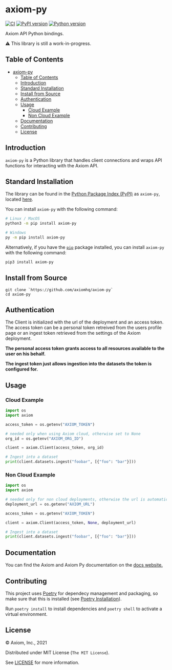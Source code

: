 # axiom-py

[![CI](https://github.com/axiomhq/axiom-py/actions/workflows/ci.yml/badge.svg)](https://github.com/axiomhq/axiom-py/actions/workflows/ci.yml) [![PyPI version](https://img.shields.io/pypi/v/axiom-py.svg)](https://pypi.org/project/axiom-py/) [![Python version](https://img.shields.io/pypi/pyversions/axiom-py.svg)](https://pypi.org/project/axiom-py/) 

Axiom API Python bindings.

⚠️ This library is still a work-in-progress.

## Table of Contents

- [axiom-py](#axiom-py)
  - [Table of Contents](#table-of-contents)
  - [Introduction](#introduction)
  - [Standard Installation](#standard-installation)
  - [Install from Source](#install-from-source)
  - [Authentication](#authentication)
  - [Usage](#usage)
    - [Cloud Example](#cloud-example)
    - [Non Cloud Example](#non-cloud-example)
  - [Documentation](#documentation)
  - [Contributing](#contributing)
  - [License](#license)

## Introduction

`axiom-py` is a Python library that handles client connections and wraps API functions for interacting with the Axiom API.

## Standard Installation

The library can be found in the [Python Package Index (PyPI)](https://pypi.org/) as `axiom-py`, located [here](https://pypi.org/project/axiom-py/).

You can install `axiom-py` with the following command:

```bash
# Linux / MacOS
python3 -m pip install axiom-py

# Windows
py -m pip install axiom-py
```

Alternatively, if you have the [`pip`](https://pip.pypa.io/) package installed, you can install `axiom-py` with the following command:

```bash
pip3 install axiom-py
```

## Install from Source

```
git clone `https://github.com/axiomhq/axiom-py`
cd axiom-py
```

## Authentication

The Client is initialized with the url of the deployment and an access token. The access token can be a personal token retreived from the users profile page or an ingest token retrieved from the settings of the Axiom deployment.

**The personal access token grants access to all resources available to the user on his behalf.**

**The ingest token just allows ingestion into the datasets the token is configured for.**

## Usage

### Cloud Example
```py
import os
import axiom

access_token = os.getenv("AXIOM_TOKEN")

# needed only when using Axiom cloud, otherwise set to None
org_id = os.getenv("AXIOM_ORG_ID")

client = axiom.Client(access_token, org_id)

# Ingest into a dataset
print(client.datasets.ingest("foobar", [{"foo": "bar"}]))
```

### Non Cloud Example
```py
import os
import axiom

# needed only for non cloud deployments, otherwise the url is automatically set
deployment_url = os.getenv("AXIOM_URL")

access_token = os.getenv("AXIOM_TOKEN")

client = axiom.Client(access_token, None, deployment_url)

# Ingest into a dataset
print(client.datasets.ingest("foobar", [{"foo": "bar"}]))
```

## Documentation

You can find the Axiom and Axiom Py documentation on the [docs website.](https://docs.axiom.co/)

## Contributing

This project uses [Poetry](https://python-poetry.org) for dependecy management
and packaging, so make sure that this is installed (see [Poetry Installation](https://python-poetry.org/docs/#installation)).

Run `poetry install` to install dependencies and `poetry shell` to activate a
virtual environment.

## License

&copy; Axiom, Inc., 2021

Distributed under MIT License (`The MIT License`).

See [LICENSE](LICENSE) for more information.

